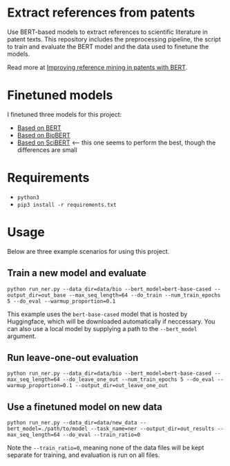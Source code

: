 # Extract references from patents

Use BERT-based models to extract references to scientific literature in patent texts. This repository includes the preprocessing pipeline, the script to train and evaluate the BERT model and the data used to finetune the models.

Read more at [Improving reference mining in patents with BERT](https://arxiv.org/abs/2101.01039).

# Finetuned models

I finetuned three models for this project:

- [Based on BERT](https://huggingface.co/kaesve/BERT_patent_reference_extraction)
- [Based on BioBERT](https://huggingface.co/kaesve/BioBERT_patent_reference_extraction)
- [Based on SciBERT](https://huggingface.co/kaesve/SciBERT_patent_reference_extraction) <-- this one seems to perform the best, though the differences are small

# Requirements

- `python3`
- `pip3 install -r requirements.txt`

# Usage

Below are three example scenarios for using this project.

## Train a new model and evaluate

`python run_ner.py --data_dir=data/bio --bert_model=bert-base-cased --output_dir=out_base --max_seq_length=64 --do_train --num_train_epochs 5 --do_eval --warmup_proportion=0.1`

This example uses the `bert-base-cased` model that is hosted by Huggingface, which will be downloaded automatically if neccessary. You can also use a local model by supplying a path to the `--bert_model` argument.

## Run leave-one-out evaluation

`python run_ner.py --data_dir=data/bio --bert_model=bert-base-cased --max_seq_length=64 --do_leave_one_out --num_train_epochs 5 --do_eval --warmup_proportion=0.1 --output_dir=out_leave_one_out`

## Use a finetuned model on new data

`python run_ner.py --data_dir=data/new_data --bert_model=./path/to/model --task_name=ner --output_dir=out_results --max_seq_length=64 --do_eval --train_ratio=0`

Note the `--train_ratio=0`, meaning none of the data files will be kept separate for training, and evaluation is run on all files.